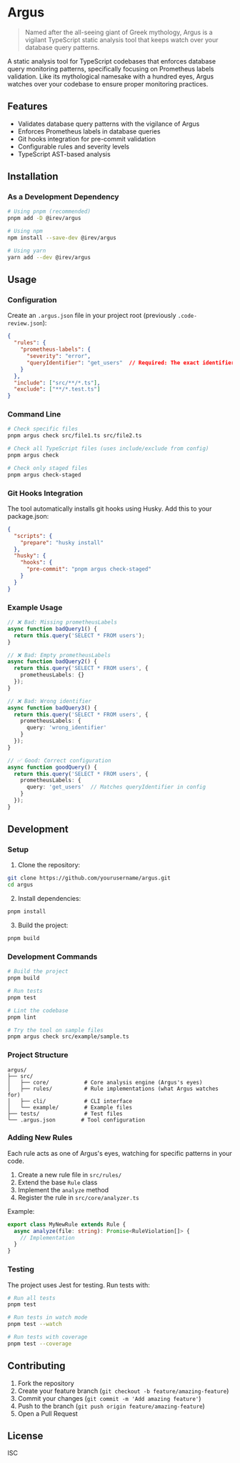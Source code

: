 # Argus

> Named after the all-seeing giant of Greek mythology, Argus is a vigilant TypeScript static analysis tool that keeps watch over your database query patterns.

A static analysis tool for TypeScript codebases that enforces database query monitoring patterns, specifically focusing on Prometheus labels validation. Like its mythological namesake with a hundred eyes, Argus watches over your codebase to ensure proper monitoring practices.

## Features

- Validates database query patterns with the vigilance of Argus
- Enforces Prometheus labels in database queries
- Git hooks integration for pre-commit validation
- Configurable rules and severity levels
- TypeScript AST-based analysis

## Installation

### As a Development Dependency

```bash
# Using pnpm (recommended)
pnpm add -D @irev/argus

# Using npm
npm install --save-dev @irev/argus

# Using yarn
yarn add --dev @irev/argus
```

## Usage

### Configuration

Create an `.argus.json` file in your project root (previously `.code-review.json`):

```json
{
  "rules": {
    "prometheus-labels": {
      "severity": "error",
      "queryIdentifier": "get_users"  // Required: The exact identifier that should be used
    }
  },
  "include": ["src/**/*.ts"],
  "exclude": ["**/*.test.ts"]
}
```

### Command Line

```bash
# Check specific files
pnpm argus check src/file1.ts src/file2.ts

# Check all TypeScript files (uses include/exclude from config)
pnpm argus check

# Check only staged files
pnpm argus check-staged
```

### Git Hooks Integration

The tool automatically installs git hooks using Husky. Add this to your package.json:

```json
{
  "scripts": {
    "prepare": "husky install"
  },
  "husky": {
    "hooks": {
      "pre-commit": "pnpm argus check-staged"
    }
  }
}
```

### Example Usage

```typescript
// ❌ Bad: Missing prometheusLabels
async function badQuery1() {
  return this.query('SELECT * FROM users');
}

// ❌ Bad: Empty prometheusLabels
async function badQuery2() {
  return this.query('SELECT * FROM users', {
    prometheusLabels: {}
  });
}

// ❌ Bad: Wrong identifier
async function badQuery3() {
  return this.query('SELECT * FROM users', {
    prometheusLabels: {
      query: 'wrong_identifier'
    }
  });
}

// ✅ Good: Correct configuration
async function goodQuery() {
  return this.query('SELECT * FROM users', {
    prometheusLabels: {
      query: 'get_users'  // Matches queryIdentifier in config
    }
  });
}
```

## Development

### Setup

1. Clone the repository:
```bash
git clone https://github.com/yourusername/argus.git
cd argus
```

2. Install dependencies:
```bash
pnpm install
```

3. Build the project:
```bash
pnpm build
```

### Development Commands

```bash
# Build the project
pnpm build

# Run tests
pnpm test

# Lint the codebase
pnpm lint

# Try the tool on sample files
pnpm argus check src/example/sample.ts
```

### Project Structure

```
argus/
├── src/
│   ├── core/           # Core analysis engine (Argus's eyes)
│   ├── rules/          # Rule implementations (what Argus watches for)
│   ├── cli/            # CLI interface
│   └── example/        # Example files
├── tests/              # Test files
└── .argus.json        # Tool configuration
```

### Adding New Rules

Each rule acts as one of Argus's eyes, watching for specific patterns in your code.

1. Create a new rule file in `src/rules/`
2. Extend the base `Rule` class
3. Implement the `analyze` method
4. Register the rule in `src/core/analyzer.ts`

Example:
```typescript
export class MyNewRule extends Rule {
  async analyze(file: string): Promise<RuleViolation[]> {
    // Implementation
  }
}
```

### Testing

The project uses Jest for testing. Run tests with:

```bash
# Run all tests
pnpm test

# Run tests in watch mode
pnpm test --watch

# Run tests with coverage
pnpm test --coverage
```

## Contributing

1. Fork the repository
2. Create your feature branch (`git checkout -b feature/amazing-feature`)
3. Commit your changes (`git commit -m 'Add amazing feature'`)
4. Push to the branch (`git push origin feature/amazing-feature`)
5. Open a Pull Request

## License

ISC 